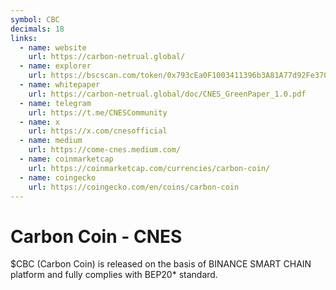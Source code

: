 ```yaml
---
symbol: CBC
decimals: 18
links:
  - name: website
    url: https://carbon-netrual.global/
  - name: explorer
    url: https://bscscan.com/token/0x793cEa0F1003411396b3A81A77d92Fe37015E7A9
  - name: whitepaper
    url: https://carbon-netrual.global/doc/CNES_GreenPaper_1.0.pdf
  - name: telegram
    url: https://t.me/CNESCommunity
  - name: x
    url: https://x.com/cnesofficial
  - name: medium
    url: https://come-cnes.medium.com/
  - name: coinmarketcap
    url: https://coinmarketcap.com/currencies/carbon-coin/
  - name: coingecko
    url: https://coingecko.com/en/coins/carbon-coin
---
```


# Carbon Coin - CNES

$CBC (Carbon Coin) is released on the basis of BINANCE SMART CHAIN platform and fully complies with BEP20\* standard.
